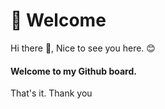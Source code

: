 # 🧱 Welcome

Hi there 👋, Nice to see you here. 😊

#### Welcome to my Github board.

That's it. Thank you
